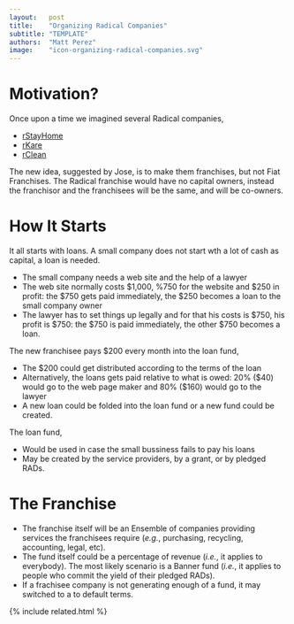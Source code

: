 ```yaml
---
layout:   post
title:    "Organizing Radical Companies"
subtitle: "TEMPLATE"
authors:  "Matt Perez"
image:    "icon-organizing-radical-companies.svg"
---
```


<div style='display:none; '>
 <p>Once upon a time we described several Radical companies. This is another motivation.</p>
</div>

<h1>Motivation?</h1>
 <p>Once upon a time we imagined several Radical companies,</p>
  <ul>
   <li><a href="https://radicalcompanies.com/2022/05/12/rstayhome" target="_blank">rStayHome</a></li>
   <li><a href="https://radicalcompanies.com/2022/05/13/rkare" target="_blank">rKare</a></li>
   <li><a href="https://radicalcompanies.com/2022/05/14/rclean" target="_blank">rClean</a></li>
  </ul>
 <p>The new idea, suggested by Jose, is to make them franchises, but not Fiat Franchises. The Radical franchise would have no capital owners, instead the franchisor and the franchisees will be the same, and will be co-owners.</p>

 <h1>How It Starts</h1>
  <p>It all starts with loans. A small company does not start wth a lot of cash as capital, a loan is needed.</p>
   <ul>
    <li>The small company needs a web site and the help of a lawyer</li>
    <li>The web site normally costs $1,000, %750 for the website and $250 in profit: the $750 gets paid immediately, the $250 becomes a loan to the small company owner</li>
    <li>The lawyer has to set things up legally and for that his costs is $750, his profit is $750: the $750 is paid immediately, the other $750 becomes a loan.</li>
   </ul> 
  <p>The new franchisee pays $200 every month into the loan fund,</p>
   <ul>
    <li>The $200 could get distributed according to the terms of the loan</li>
    <li>Alternatively, the loans gets paid relative to what is owed: 20% ($40) would go to the web page maker and 80% ($160) would go to the lawyer</li>
    <li>A new loan could be folded into the loan fund or a new fund could be created.</li>
   </ul>
  <p>The loan fund,</p>  
   <ul>
    <li>Would be used in case the small bussiness fails to pay his loans</li>
    <li>May be created by the service providers, by a grant, or by pledged RADs.</li>
   </ul>

<h1>The Franchise</h1>
 <ul>
  <li>The franchise itself will be an Ensemble of companies providing services the franchisees require (<em>e.g.</em>, purchasing, recycling, accounting, legal, etc).</li>
  <li>The fund itself could be a percentage of revenue (<em>i.e.</em>, it applies to everybody). The most likely scenario is a Banner fund (<em>i.e.</em>, it applies to people who commit the yield of their pledged RADs).</li>
  <li>If a frachisee company is not generating enough of a fund, it may switched to a to default terms.</li>
 </ul>

{% include related.html %}